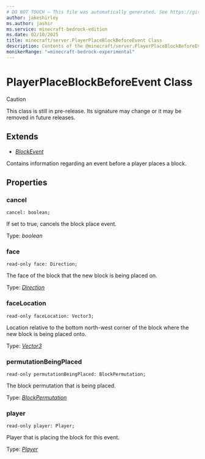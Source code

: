 ```yaml
---
# DO NOT TOUCH — This file was automatically generated. See https://github.com/mojang/minecraftapidocsgenerator to modify descriptions, examples, etc.
author: jakeshirley
ms.author: jashir
ms.service: minecraft-bedrock-edition
ms.date: 02/10/2025
title: minecraft/server.PlayerPlaceBlockBeforeEvent Class
description: Contents of the @minecraft/server.PlayerPlaceBlockBeforeEvent class.
monikerRange: "=minecraft-bedrock-experimental"
---
```

# PlayerPlaceBlockBeforeEvent Class

> [!CAUTION]
> This class is still in pre-release.  Its signature may change or it may be removed in future releases.

## Extends
- [*BlockEvent*](BlockEvent.md)

Contains information regarding an event before a player places a block.

## Properties

### **cancel**
`cancel: boolean;`

If set to true, cancels the block place event.

Type: *boolean*

### **face**
`read-only face: Direction;`

The face of the block that the new block is being placed on.

Type: [*Direction*](Direction.md)

### **faceLocation**
`read-only faceLocation: Vector3;`

Location relative to the bottom north-west corner of the block where the new block is being placed onto.

Type: [*Vector3*](Vector3.md)

### **permutationBeingPlaced**
`read-only permutationBeingPlaced: BlockPermutation;`

The block permutation that is being placed.

Type: [*BlockPermutation*](BlockPermutation.md)

### **player**
`read-only player: Player;`

Player that is placing the block for this event.

Type: [*Player*](Player.md)
